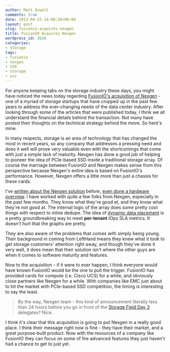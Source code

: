 ```yaml
---
author: Matt Oswalt
comments: true
date: 2013-04-25 14:00:26+00:00
layout: post
slug: fusionio-acquires-nexgen
title: FusionIO Acquires Nexgen
wordpress_id: 3628
categories:
- Storage
tags:
- fusionio
- nexgen
- SSD
- storage
- ucs
---
```


For anyone keeping tabs on the storage industry these days, you might have noticed the news today regarding [FusionIO's acquisition of Nexgen](http://www.fusionio.com/blog/exit-to-the-beginning/) - one of a myriad of storage startups that have cropped up in the past few years to address the ever-changing needs of the data center industry. After looking through some of the articles that were published today, I think we all understand the financial details behind the transaction. Not many have posted their thoughts on the technical strategy behind the move. So here's mine.

In many respects, storage is an area of technology that has changed the most in recent years, so any company that addresses a pressing need and does it well will prove very valuable even with the shortcomings that come with just a simple lack of maturity. Nexgen has done a good job of helping to pioneer the idea of PCIe-based SSD inside a traditional storage array. Of course the marriage between FusionIO and Nexgen makes sense from this perspective because Nexgen's entire idea is based on FusionIO's performance. However, Nexgen offers a little more than just a chassis for these cards.

I've [written about the Nexgen solution](http://keepingitclassless.net/2013/01/nexgen-storage-part-1-solution-overview/) before, [even done a hardware overview](http://keepingitclassless.net/2013/01/nexgen-storage-part-2-hardware-overview/). I have worked with quite a few folks from Nexgen, especially in the past few months. They know what they're good at, and they know what they're not good at. The internal logic of the array does some pretty cool things with respect to inline dedupe. The idea of [dynamic data placement](http://www.nexgenstorage.com/sites/default/files/FB_ioControl_TakeControl.pdf) is a pretty groundbreaking way to meet **per-tenant** IOps SLA metrics. It doesn't hurt that the graphs are pretty.

They are also aware of the problems that comes with simply being young. Their background in coming from LeftHand means they knew what it took to get storage customers' attention right away, and though they've done it very well, it does mean that their solution isn't where the other guys are when it comes to software maturity and features.

Now to the acquisition - if it were to ever happen, I think everyone would have known FusionIO would be the one to pull the trigger. FusionIO has provided cards for compute (i.e. Cisco UCS) for a while, and obviously close partners like Nexgen for a while. With companies like EMC just about to hit the market with PCIe-based SSD competition, the timing is interesting to say the least.

> By the way, Nexgen team - this kind of announcement literally less than 24 hours before you go in front of the [Storage Field Day 3](http://techfieldday.com/event/sfd3/) delegates? Nice.

I think it's clear that this acquisition is going to put Nexgen in a really good place. I think their message right now is fine - they have their market, and a great purpose-built product. Now with the resources of a company like FusionIO they can focus on some of the advanced features they just haven't had a chance to get to just yet.
